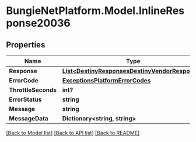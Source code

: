 # BungieNetPlatform.Model.InlineResponse20036
## Properties

Name | Type | Description | Notes
------------ | ------------- | ------------- | -------------
**Response** | [**List&lt;DestinyResponsesDestinyVendorResponse&gt;**](DestinyResponsesDestinyVendorResponse.md) |  | [optional] 
**ErrorCode** | [**ExceptionsPlatformErrorCodes**](ExceptionsPlatformErrorCodes.md) |  | [optional] 
**ThrottleSeconds** | **int?** |  | [optional] 
**ErrorStatus** | **string** |  | [optional] 
**Message** | **string** |  | [optional] 
**MessageData** | **Dictionary&lt;string, string&gt;** |  | [optional] 

[[Back to Model list]](../README.md#documentation-for-models) [[Back to API list]](../README.md#documentation-for-api-endpoints) [[Back to README]](../README.md)

